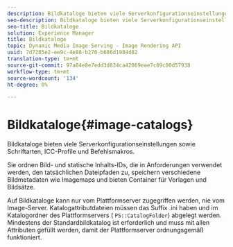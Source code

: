 ```yaml
---
description: Bildkataloge bieten viele Serverkonfigurationseinstellungen sowie Schriftarten, ICC-Profile und Befehlsmakros.
seo-description: Bildkataloge bieten viele Serverkonfigurationseinstellungen sowie Schriftarten, ICC-Profile und Befehlsmakros.
seo-title: Bildkataloge
solution: Experience Manager
title: Bildkataloge
topic: Dynamic Media Image Serving - Image Rendering API
uuid: 7d7285e2-ee9c-4e88-b270-b686d1984d82
translation-type: tm+mt
source-git-commit: 97a84e8e7edd3d834ca42069eae7c09c00d57938
workflow-type: tm+mt
source-wordcount: '134'
ht-degree: 0%

---
```



# Bildkataloge{#image-catalogs}

Bildkataloge bieten viele Serverkonfigurationseinstellungen sowie Schriftarten, ICC-Profile und Befehlsmakros.

Sie ordnen Bild- und statische Inhalts-IDs, die in Anforderungen verwendet werden, den tatsächlichen Dateipfaden zu, speichern verschiedene Bildmetadaten wie Imagemaps und bieten Container für Vorlagen und Bildsätze.

Auf Bildkataloge kann nur vom Plattformserver zugegriffen werden, nie vom Image-Server. Katalogattributdateien müssen das Suffix .ini haben und im Katalogordner des Plattformservers ( `PS::CatalogFolder`) abgelegt werden. Mindestens der Standardbildkatalog ist erforderlich und muss mit allen Attributen gefüllt werden, damit der Plattformserver ordnungsgemäß funktioniert.
